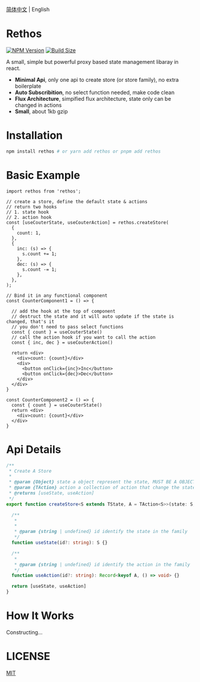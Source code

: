 [简体中文]() | English

# Rethos 

[![NPM Version](https://img.shields.io/npm/v/rethos?style=flat&colorA=brightgreen&colorB=lightgrey)](https://www.npmjs.com/package/rethos)
[![Build Size](https://img.shields.io/bundlephobia/minzip/rethos?label=bundle%20size&style=flat&colorA=brightgreen&colorB=lightgrey)](https://bundlephobia.com/result?p=zustand)

A small, simple but powerful proxy based state management libaray in react. 

* **Minimal Api**, only one api to create store (or store family), no extra boilerplate
* **Auto Subscribition**, no select function needed, make code clean
* **Flux Architecture**, simpified flux architecture, state only can be changed in actions
* **Small**, about 1kb gzip
# Installation

```bash
npm install rethos # or yarn add rethos or pnpm add rethos
```

# Basic Example

```tsx
import rethos from 'rethos';

// create a store, define the default state & actions
// return two hooks
// 1. state hook
// 2. action hook
const [useCouterState, useCouterAction] = rethos.createStore(
  {
    count: 1,
  },
  {
    inc: (s) => {
      s.count += 1;
    },
    dec: (s) => {
      s.count -= 1;
    },
  },
);

// Bind it in any functional component
const CounterComponent1 = () => {

  // add the hook at the top of component
  // destruct the state and it will auto update if the state is changed, that's it
  // you don't need to pass select functions
  const { count } = useCouterState()
  // call the action hook if you want to call the action
  const { inc, dec } = useCouterAction()

  return <div>
    <div>count: {count}</div>
    <div>
      <button onClick={inc}>Inc</button>
      <button onClick={dec}>Dec</button>
    </div>
  </div>
}

const CounterComponent2 = () => {
  const { count } = useCouterState()
  return <div>
    <div>count: {count}</div>
  </div>
}

```

# Api Details

```ts
/**
 * Create A Store
 *
 * @param {Object} state a object represent the state, MUST BE A OBJECT!!
 * @param {TAction} action a collection of action that change the state in the store
 * @returns [useState, useAction]
 */
export function createStore<S extends TState, A = TAction<S>>(state: S, action?: A): [(id?: Id) => S,  (id?: Id) => Record<keyof A, () => void>] {

  /**
   * 
   * 
   * @param {string | undefined} id identify the state in the family
   */
  function useState(id?: string): S {}

  /**
   * 
   * @param {string | undefined} id identify the action in the family
   */
  function useAction(id?: string): Record<keyof A, () => void> {}

  return [useState, useAction]
}


```

# How It Works

Constructing...

# LICENSE

[MIT](https://github.com/Basaltic/rethos/blob/main/LICENSE)
